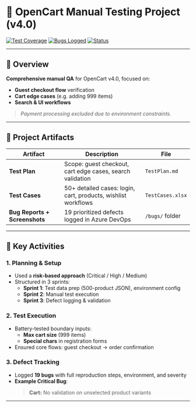 # 🚛 OpenCart Manual Testing Project (v4.0)

[![Test Coverage](https://img.shields.io/badge/Tests-50%2B-blue)]()
[![Bugs Logged](https://img.shields.io/badge/Bugs-19-orange)]()
[![Status](https://img.shields.io/badge/Status-Complete-success)]()

---

## 🧠 Overview  
**Comprehensive manual QA** for OpenCart v4.0, focused on:  
- **Guest checkout flow** verification  
- **Cart edge cases** (e.g. adding 999 items)  
- **Search & UI workflows**  
> _Payment processing excluded due to environment constraints._

---

## 📂 Project Artifacts

| **Artifact**               | **Description**                                               | **File**           |
|----------------------------|---------------------------------------------------------------|--------------------|
| **Test Plan**              | Scope: guest checkout, cart edge cases, search validation     | `TestPlan.md`      |
| **Test Cases**             | 50+ detailed cases: login, cart, products, wishlist workflows | `TestCases.xlsx`   |
| **Bug Reports + Screenshots** | 19 prioritized defects logged in Azure DevOps             | `/bugs/` folder    |

---

## 🚀 Key Activities

### 1. Planning & Setup  
- Used a **risk‑based approach** (Critical / High / Medium)  
- Structured in 3 sprints:  
  - **Sprint 1**: Test data prep (500-product JSON), environment config  
  - **Sprint 2**: Manual test execution  
  - **Sprint 3**: Defect logging & validation  

### 2. Test Execution  
- Battery-tested boundary inputs:  
  - **Max cart size** (999 items)  
  - **Special chars** in registration forms  
- Ensured core flows: guest checkout → order confirmation  

### 3. Defect Tracking  
- Logged **19 bugs** with full reproduction steps, environment, and severity  
- **Example Critical Bug**:  
  > **Cart:** No validation on unselected product variants  

---


